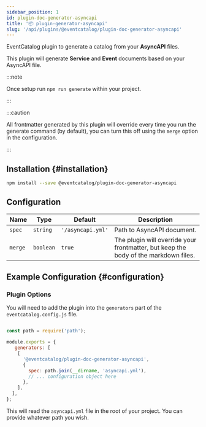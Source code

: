 ```yaml
---
sidebar_position: 1
id: plugin-doc-generator-asyncapi
title: '📦 plugin-generator-asyncapi'
slug: '/api/plugins/@eventcatalog/plugin-doc-generator-asyncapi'
---
```


EventCatalog plugin to generate a catalog from your **AsyncAPI** files.

This plugin will generate **Service** and **Event** documents based on your AsyncAPI file. 

:::note

Once setup run `npm run generate` within your project.

:::

:::caution

All frontmatter generated by this plugin will override every time you run the generate command (by default), you can turn this off using the `merge` option in the configuration.

:::

## Installation {#installation}

```bash npm2yarn
npm install --save @eventcatalog/plugin-doc-generator-asyncapi
```

## Configuration 

<APITable>

| Name | Type | Default | Description |
| --- | --- | --- | --- |
| `spec` | `string` | `'/asyncapi.yml'` | Path to AsyncAPI document. |
| `merge` | `boolean` | `true` | The plugin will override your frontmatter, but keep the body of the markdown files. |

</APITable>

## Example Configuration {#configuration}

### Plugin Options

You will need to add the plugin into the `generators` part of the `eventcatalog.config.js` file.

```js title="eventcatalog.config.js"

const path = require('path');

module.exports = {
   generators: [
    [
      '@eventcatalog/plugin-doc-generator-asyncapi',
      {
        spec: path.join(__dirname, 'asyncapi.yml'),
        // ... configuration object here
      },
    ],
  ],
};
```

This will read the `asyncapi.yml` file in the root of your project. You can provide whatever path you wish.

